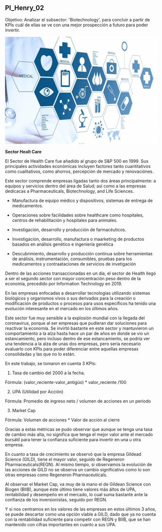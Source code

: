 ## __PI_Henry_02__ ##

Objetivo: Analizar el subsector: 'Biotechnology', para concluir a partir de KPIs cuál de ellas se ve con una mejor prospección a futuro para poder invertir.

![imagen](imagenes/Health_Care.jpeg)

__Sector Healt Care__


El Sector de Health Care fue añadido al grupo de S&P 500 en 1999. Sus principales actividades económicas incluyen factores tanto cuantitativos como cualitativos, como ahorros, percepción de mercado y renovaciónes. 

Este sector comprende empresas ligadas tanto dos áreas principalmente: a equipos y servicios dentro del área de Salud; así como a las empresas dedicacas a Pharmaceuticals, Biotechnology, and Life Sciences.

- Manufactura de equipo médico y dispositivos, sistemas de entrega de medicamentos.

- Operaciones sobre facilidades sobre healthcare como hospitales, centros de rehabilitación y hospitales para animales. 

- Investigación, desarrollo y producción de farmacéuticos.

- Investigación, desarrollo, manufactura o maarketing de productos basados en análisis genético e ingeniería genética

- Descubrimiento, desarrollo y producción continua sobre herramientas de análisis, instrumentación, consumibles, pruebas para los medicamentos y contraataciones de servicios de invetigación 

Dentro de las acciones transaccionadas en un día, el sector de Health llegó a ser el segundo sector con mayor concentración peso dentro de la economía, precedido por Information Technology en 2019.


En las empresas enfocadas a desarrollar tecnologías utilizando sistemas biológicos y organismos vivos o sus derivados para la creación o modificación de productos o procesos para usos específicos ha tenido una evolución interesante en el mercado en los últimos años. 

Este sector fue muy sensible a la explosión mundial con la llegada del coronavirus, porque al ser empresas que pudieran dar soluciones para reactivar la economía. Se invirtó bastante en este sector y mantuvieron un comportamiento a la alza hasta hace un par de años en donde se vio un estancamiento, pero incluso dentro de ese estancamiento, se podría ver una tendencia a la alza de unas dos empresas, pero sería necesario evaluarlo con KPIs para poder diferenciar entre aquellas empresas consolidadas y las que no lo están. 


En este trabajo, se tomaron en cuenta 3 KPIs:

1) Tasa de cambio del 2000 a la fecha. 

Fórmula: 
(valor_reciente-valor_antigüo) * valor_reciente /100

2) UPA (Utilidad por Acción)

Fórmula:
Promedio de ingreso neto / volumen de acciones en un periodo 

3) Market Cap 

Fórmula:
Volumen de acciones * Valor de acción al cierre


Gracias a estas métricas se pudo observar que aunque se tenga una tasa de cambio más alta, no significa que tenga el mejor valor ante el mercado bursátil para tener la confianza suficiente para invertir en una u otra empresa.


En cuanto a tasa de crecimiento se observó que la empresa Gildead Science (GILD), tiene el mayor valor, seguido de Regeneron Pharmaceuticals(REGN). Al mismo tiempo, si observamos la evolución de las acciones de GILD no se observa un cambio significativo como lo son otras empresas como Regeneron Pharmaceuticals.

Al observar el Market Cap, va muy de la mano el de Gildean Science con Biogen (BIIB), aunque éste último tiene valores más áltos de UPA, rentabilidad y desempeño en el mercado, lo cual suma bastante ante la confianza de los inversionistas, seguido por REGN.

Y si nos centramos en los valores de las empresas en estos últimos 3 años, se puede descartar como una opción viable a GILD, dado que ya no cuenta con la rentabilidad suficiente para competir con REGN y BIIB, que se han mantenido con cifras importantes en cuanto a sus UPA. 